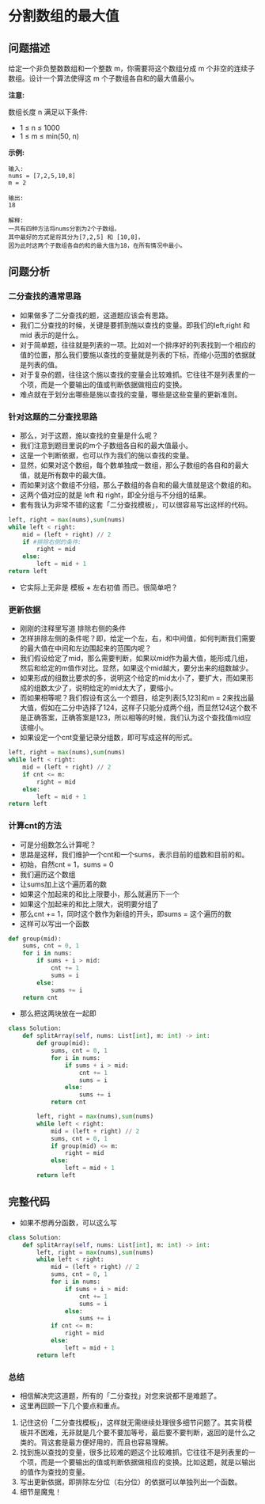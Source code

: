 # 分割数组的最大值
## 问题描述
给定一个非负整数数组和一个整数 m，你需要将这个数组分成 m 个非空的连续子数组。设计一个算法使得这 m 个子数组各自和的最大值最小。

**注意:**

数组长度 n 满足以下条件:

+ 1 ≤ n ≤ 1000
+ 1 ≤ m ≤ min(50, n)

**示例:**
```
输入:
nums = [7,2,5,10,8]
m = 2

输出:
18

解释:
一共有四种方法将nums分割为2个子数组。
其中最好的方式是将其分为[7,2,5] 和 [10,8]，
因为此时这两个子数组各自的和的最大值为18，在所有情况中最小。
```
## 问题分析
### 二分查找的通常思路
+ 如果做多了二分查找的题，这道题应该会有思路。
+ 我们二分查找的时候，关键是要抓到施以查找的变量。即我们的left,right 和 mid 表示的是什么。
+ 对于简单题，往往就是列表的一项。比如对一个排序好的列表找到一个相应的值的位置，那么我们要施以查找的变量就是列表的下标，而缩小范围的依据就是列表的值。
+ 对于复杂的题，往往这个施以查找的变量会比较难抓。它往往不是列表里的一个项，而是一个要输出的值或判断依据做相应的变换。
+ 难点就在于划分出哪些是施以查找的变量，哪些是这些变量的更新准则。
### 针对这题的二分查找思路
+ 那么，对于这题，施以查找的变量是什么呢？
+ 我们注意到题目里说的m个子数组各自和的最大值最小。
+ 这是一个判断依据，也可以作为我们的施以查找的变量。
+ 显然，如果对这个数组，每个数单独成一数组，那么子数组的各自和的最大值，就是所有数中的最大值。
+ 而如果对这个数组不分组，那么子数组的各自和的最大值就是这个数组的和。
+ 这两个值对应的就是 left 和 right，即全分组与不分组的结果。
+ 套有我认为非常不错的这套「二分查找模板」，可以很容易写出这样的代码。
```python
left, right = max(nums),sum(nums)
while left < right:
    mid = (left + right) // 2
    if #排除右侧的条件:
        right = mid
    else:
        left = mid + 1
return left
```
+ 它实际上无非是 模板 + 左右初值 而已。很简单吧？
### 更新依据
+ 刚刚的注释里写道 排除右侧的条件
+ 怎样排除左侧的条件呢？即，给定一个左，右，和中间值，如何判断我们需要的最大值在中间和左边围起来的范围内呢？
+ 我们假设给定了mid，那么需要判断，如果以mid作为最大值，能形成几组，然后和给定的m值作对比。显然，如果这个mid越大，要分出来的组数越少。
+ 如果形成的组数比要求的多，说明这个给定的mid太小了，要扩大，而如果形成的组数太少了，说明给定的mid太大了，要缩小。
+ 而如果相等呢？我们假设有这么一个题目，给定列表[5,123]和m = 2来找出最大值，假如在二分中选择了124，这样子只能分成两个组，而显然124这个数不是正确答案，正确答案是123，所以相等的时候，我们认为这个查找值mid应该缩小。
+ 如果设定一个cnt变量记录分组数，即可写成这样的形式。
```python
left, right = max(nums),sum(nums)
while left < right:
    mid = (left + right) // 2
    if cnt <= m:
        right = mid
    else:
        left = mid + 1
return left
```
### 计算cnt的方法
+ 可是分组数怎么计算呢？
+ 思路是这样，我们维护一个cnt和一个sums，表示目前的组数和目前的和。
+ 初始，自然cnt = 1，sums = 0
+ 我们遍历这个数组
+ 让sums加上这个遍历着的数
+ 如果这个加起来的和比上限要小，那么就遍历下一个
+ 如果这个加起来的和比上限大，说明要分组了
+ 那么cnt += 1，同时这个数作为新组的开头，即sums = 这个遍历的数
+ 这样可以写出一个函数
```python
def group(mid):
    sums, cnt = 0, 1
    for i in nums:
        if sums + i > mid:
            cnt += 1
            sums = i
        else:
            sums += i
    return cnt
```
+ 那么把这两块放在一起即
```python
class Solution:
    def splitArray(self, nums: List[int], m: int) -> int:
        def group(mid):
            sums, cnt = 0, 1
            for i in nums:
                if sums + i > mid:
                    cnt += 1
                    sums = i
                else:
                    sums += i
            return cnt

        left, right = max(nums),sum(nums)
        while left < right:
            mid = (left + right) // 2
            sums, cnt = 0, 1
            if group(mid) <= m:
                right = mid
            else:
                left = mid + 1
        return left
```
## 完整代码
+ 如果不想再分函数，可以这么写
```python
class Solution:
    def splitArray(self, nums: List[int], m: int) -> int:
        left, right = max(nums),sum(nums)
        while left < right:
            mid = (left + right) // 2
            sums, cnt = 0, 1
            for i in nums:
                if sums + i > mid:
                    cnt += 1
                    sums = i
                else:
                    sums += i
            if cnt <= m:
                right = mid
            else:
                left = mid + 1
        return left
```
### 总结
+ 相信解决完这道题，所有的「二分查找」对您来说都不是难题了。
+ 这里再回顾一下几个要点和重点。
1. 记住这份「二分查找模板」，这样就无需继续处理很多细节问题了。其实背模板并不困难，无非就是几个要不要加等号，最后要不要判断，返回的是什么之类的。背这套是最方便好用的，而且也容易理解。
2. 找到施以查找的变量，很多比较难的题这个比较难抓，它往往不是列表里的一个项，而是一个要输出的值或判断依据做相应的变换。比如这题，就是以输出的值作为查找的变量。
3. 写出更新依据，即排除左分位（右分位）的依据可以单独列出一个函数。
4. 细节是魔鬼！
